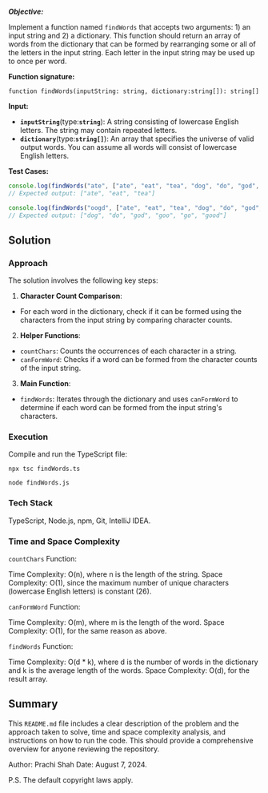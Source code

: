 ***Objective:***

Implement a function named `findWords` that accepts two arguments: 1) an input string and 2) a dictionary. This
function should return an array of words from the dictionary that can be formed by rearranging some or all of the
letters in the input string. Each letter in the input string may be used up to once per word.

**Function signature:**

```tsx
function findWords(inputString: string, dictionary:string[]): string[]
```

**Input:**

- **`inputString`**(type:**`string`**): A string consisting of lowercase English letters. The string may contain
  repeated letters.
- **`dictionary`**(type:**`string[]`**): An array that specifies the universe of valid output words. You can assume all
  words will consist of lowercase English letters.

**Test Cases:**

```jsx
console.log(findWords("ate", ["ate", "eat", "tea", "dog", "do", "god", "goo", "go", "good"]));
// Expected output: ["ate", "eat", "tea"]

console.log(findWords("oogd", ["ate", "eat", "tea", "dog", "do", "god", "goo", "go", "good"]));
// Expected output: ["dog", "do", "god", "goo", "go", "good"]
```

## Solution

### Approach

The solution involves the following key steps:

1. **Character Count Comparison**:

- For each word in the dictionary, check if it can be formed using the characters from the input string by comparing
  character counts.

2. **Helper Functions**:

- `countChars`: Counts the occurrences of each character in a string.
- `canFormWord`: Checks if a word can be formed from the character counts of the input string.

3. **Main Function**:

- `findWords`: Iterates through the dictionary and uses `canFormWord` to determine if each word can be formed from
  the input string's characters.

### Execution

Compile and run the TypeScript file:

`npx tsc findWords.ts`

`node findWords.js`

### Tech Stack

TypeScript, Node.js, npm, Git, IntelliJ IDEA.

### Time and Space Complexity

`countChars` Function:

Time Complexity: O(n), where n is the length of the string.
Space Complexity: O(1), since the maximum number of unique characters (lowercase English letters) is constant (26).

`canFormWord` Function:

Time Complexity: O(m), where m is the length of the word.
Space Complexity: O(1), for the same reason as above.

`findWords` Function:

Time Complexity: O(d * k), where d is the number of words in the dictionary and k is the average length of the words.
Space Complexity: O(d), for the result array.

## Summary

This `README.md` file includes a clear description of the problem and the approach taken to solve,
time and space complexity analysis, and instructions on how to run the code.
This should provide a comprehensive overview for anyone reviewing the repository.

Author: Prachi Shah
Date: August 7, 2024.

P.S. The default copyright laws apply.

